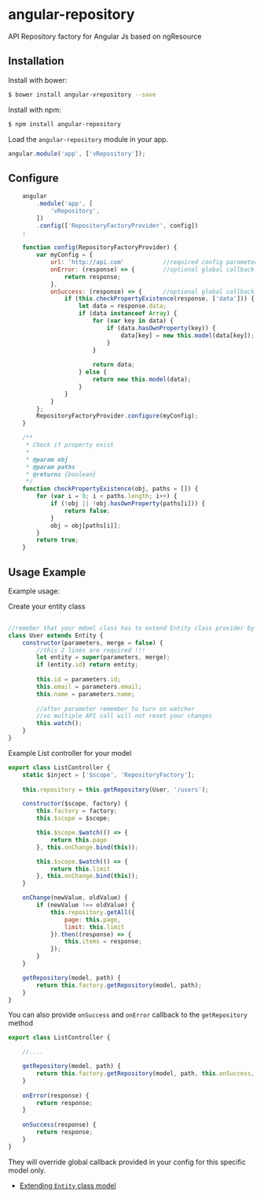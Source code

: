 angular-repository
==================

API Repository factory for Angular Js based on ngResource

## Installation

Install with bower:

```bash
$ bower install angular-vrepository --save
```

Install with npm:

```bash
$ npm install angular-repository
```

Load the `angular-repository` module in your app.

```javascript
angular.module('app', ['vRepository']);
```

## Configure

```javascript
    angular
        .module('app', [
            'vRepository',
        ])
        .config(['RepositoryFactoryProvider', config])
    ;
        
    function config(RepositoryFactoryProvider) {
        var myConfig = {
            url: 'http://api.com'           //required config parameter
            onError: (response) => {        //optional global callback
                return response;
            },
            onSuccess: (response) => {      //optional global callback example
                if (this.checkPropertyExistence(response, ['data'])) {
                    let data = response.data;
                    if (data instanceof Array) {
                        for (var key in data) {
                            if (data.hasOwnProperty(key)) {
                                data[key] = new this.model(data[key]);
                            }
                        }
    
                        return data;
                    } else {
                        return new this.model(data);
                    }
                }
            }
        };
        RepositoryFactoryProvider.configure(myConfig);
    }

    /**
     * Check if property exist
     *
     * @param obj
     * @param paths
     * @returns {boolean}
     */
    function checkPropertyExistence(obj, paths = []) {
        for (var i = 0; i < paths.length; i++) {
            if (!obj || !obj.hasOwnProperty(paths[i])) {
                return false;
            }
            obj = obj[paths[i]];
        }
        return true;
    }
```

## Usage Example

Example usage:

Create your entity class
```javascript
                        
//remeber that your mdoel class has to extend Entity class provider by this package
class User extends Entity {
    constructor(parameters, merge = false) {
        //this 2 lines are required !!!
        let entity = super(parameters, merge);
        if (entity.id) return entity;
        
        this.id = parameters.id;
        this.email = parameters.email;
        this.name = parameters.name;
        
        //after parameter remember to turn on watcher
        //so multiple API call will not reset your changes
        this.watch();
    }
}

```

Example List controller for your model
```javascript
export class ListController {
    static $inject = ['$scope', 'RepositoryFactory'];
    
    this.repository = this.getRepository(User, '/users');

    constructor($scope, factory) {
        this.factory = factory;
        this.$scope = $scope;

        this.$scope.$watch(() => {
            return this.page
        }, this.onChange.bind(this));

        this.$scope.$watch(() => {
            return this.limit
        }, this.onChange.bind(this));
    }

    onChange(newValue, oldValue) {
        if (newValue !== oldValue) {
            this.repository.getAll({
                page: this.page,
                limit: this.limit
            }).then((response) => {
                this.items = response;
            });
        }
    }

    getRepository(model, path) {
        return this.factory.getRepository(model, path);
    }
}
```

You can also provide `onSuccess` and `onError` callback to the `getRepository` method
```javascript
export class ListController {

    //....

    getRepository(model, path) {
        return this.factory.getRepository(model, path, this.onSuccess, this.onError);
    }
    
    onError(response) {
        return response;
    }
    
    onSuccess(response) {
        return response;
    }
}
```

They will override global callback provided in your config for this specific model only.

* [Extending `Entity` class model](doc/entity.md)